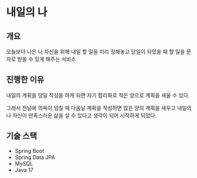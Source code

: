 # 내일의 나

## 개요
오늘보다 나은 나 자신을 위해 내일 할 일을 미리 정해놓고 당일이 되었을 때 할 일을 문자로 받을 수 있게 해주는 서비스

## 진행한 이유
내일의 계획을 당일 작성을 하게 되면 자기 합리화로 적은 양으로 계획을 세울 수 있다.

그래서 전날에 의욕이 넘칠 때 다음날 계획을 작성하면 많은 양의 계획을 세우고 내일의 나 자신이 만족스러운 삶을 살 수 있다고 생각이 되어 시작하게 되었다.

## 기술 스택
- Spring Boot
- Spring Data JPA
- MySQL
- Java 17